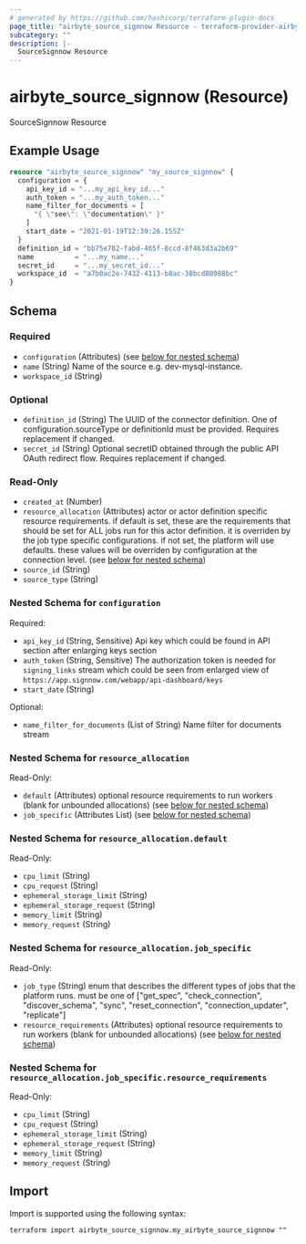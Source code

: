 ```yaml
---
# generated by https://github.com/hashicorp/terraform-plugin-docs
page_title: "airbyte_source_signnow Resource - terraform-provider-airbyte"
subcategory: ""
description: |-
  SourceSignnow Resource
---
```


# airbyte_source_signnow (Resource)

SourceSignnow Resource

## Example Usage

```terraform
resource "airbyte_source_signnow" "my_source_signnow" {
  configuration = {
    api_key_id = "...my_api_key_id..."
    auth_token = "...my_auth_token..."
    name_filter_for_documents = [
      "{ \"see\": \"documentation\" }"
    ]
    start_date = "2021-01-19T12:39:26.155Z"
  }
  definition_id = "bb75e782-fabd-465f-8ccd-8f463d3a2b69"
  name          = "...my_name..."
  secret_id     = "...my_secret_id..."
  workspace_id  = "a7b0ac2e-7432-4113-b8ac-38bcd80988bc"
}
```

<!-- schema generated by tfplugindocs -->
## Schema

### Required

- `configuration` (Attributes) (see [below for nested schema](#nestedatt--configuration))
- `name` (String) Name of the source e.g. dev-mysql-instance.
- `workspace_id` (String)

### Optional

- `definition_id` (String) The UUID of the connector definition. One of configuration.sourceType or definitionId must be provided. Requires replacement if changed.
- `secret_id` (String) Optional secretID obtained through the public API OAuth redirect flow. Requires replacement if changed.

### Read-Only

- `created_at` (Number)
- `resource_allocation` (Attributes) actor or actor definition specific resource requirements. if default is set, these are the requirements that should be set for ALL jobs run for this actor definition. it is overriden by the job type specific configurations. if not set, the platform will use defaults. these values will be overriden by configuration at the connection level. (see [below for nested schema](#nestedatt--resource_allocation))
- `source_id` (String)
- `source_type` (String)

<a id="nestedatt--configuration"></a>
### Nested Schema for `configuration`

Required:

- `api_key_id` (String, Sensitive) Api key which could be found in API section after enlarging keys section
- `auth_token` (String, Sensitive) The authorization token is needed for `signing_links` stream which could be seen from enlarged view of `https://app.signnow.com/webapp/api-dashboard/keys`
- `start_date` (String)

Optional:

- `name_filter_for_documents` (List of String) Name filter for documents stream


<a id="nestedatt--resource_allocation"></a>
### Nested Schema for `resource_allocation`

Read-Only:

- `default` (Attributes) optional resource requirements to run workers (blank for unbounded allocations) (see [below for nested schema](#nestedatt--resource_allocation--default))
- `job_specific` (Attributes List) (see [below for nested schema](#nestedatt--resource_allocation--job_specific))

<a id="nestedatt--resource_allocation--default"></a>
### Nested Schema for `resource_allocation.default`

Read-Only:

- `cpu_limit` (String)
- `cpu_request` (String)
- `ephemeral_storage_limit` (String)
- `ephemeral_storage_request` (String)
- `memory_limit` (String)
- `memory_request` (String)


<a id="nestedatt--resource_allocation--job_specific"></a>
### Nested Schema for `resource_allocation.job_specific`

Read-Only:

- `job_type` (String) enum that describes the different types of jobs that the platform runs. must be one of ["get_spec", "check_connection", "discover_schema", "sync", "reset_connection", "connection_updater", "replicate"]
- `resource_requirements` (Attributes) optional resource requirements to run workers (blank for unbounded allocations) (see [below for nested schema](#nestedatt--resource_allocation--job_specific--resource_requirements))

<a id="nestedatt--resource_allocation--job_specific--resource_requirements"></a>
### Nested Schema for `resource_allocation.job_specific.resource_requirements`

Read-Only:

- `cpu_limit` (String)
- `cpu_request` (String)
- `ephemeral_storage_limit` (String)
- `ephemeral_storage_request` (String)
- `memory_limit` (String)
- `memory_request` (String)

## Import

Import is supported using the following syntax:

```shell
terraform import airbyte_source_signnow.my_airbyte_source_signnow ""
```
